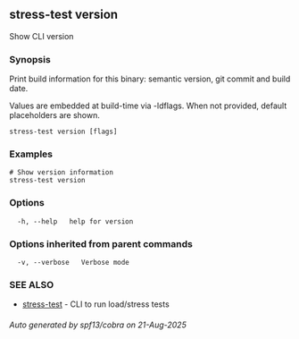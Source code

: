 ## stress-test version

Show CLI version

### Synopsis

Print build information for this binary: semantic version, git commit and build date.

Values are embedded at build-time via -ldflags. When not provided, default
placeholders are shown.

```
stress-test version [flags]
```

### Examples

```
# Show version information
stress-test version
```

### Options

```
  -h, --help   help for version
```

### Options inherited from parent commands

```
  -v, --verbose   Verbose mode
```

### SEE ALSO

* [stress-test](stress-test.md)	 - CLI to run load/stress tests

###### Auto generated by spf13/cobra on 21-Aug-2025
